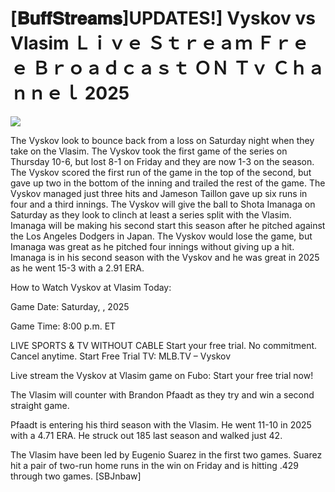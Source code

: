 # [𝐁𝐮𝐟𝐟𝐒𝐭𝐫𝐞𝐚𝐦𝐬]UPDATES!] Vyskov vs Vlasim Ｌｉｖｅ Ｓｔｒｅａｍ Ｆｒｅｅ Ｂｒｏａｄｃａｓｔ ＯＮ Ｔｖ Ｃｈａｎｎｅｌ  2025  
  
  
[![](https://i.imgur.com/qSNzIqt.png)](https://movie.rssnews.media/ZFGZuWP.php)  
  
The Vyskov look to bounce back from a loss on Saturday night when they take on the Vlasim. The Vyskov took the first game of the series on Thursday 10-6, but lost 8-1 on Friday and they are now 1-3 on the season. The Vyskov scored the first run of the game in the top of the second, but gave up two in the bottom of the inning and trailed the rest of the game. The Vyskov managed just three hits and Jameson Taillon gave up six runs in four and a third innings. The Vyskov will give the ball to Shota Imanaga on Saturday as they look to clinch at least a series split with the Vlasim. Imanaga will be making his second start this season after he pitched against the Los Angeles Dodgers in Japan. The Vyskov would lose the game, but Imanaga was great as he pitched four innings without giving up a hit. Imanaga is in his second season with the Vyskov and he was great in 2025 as he went 15-3 with a 2.91 ERA.

How to Watch Vyskov at Vlasim Today:

Game Date: Saturday, , 2025

Game Time: 8:00 p.m. ET

LIVE SPORTS & TV WITHOUT CABLE
Start your free trial. No commitment. Cancel anytime.
Start Free Trial
TV: MLB.TV – Vyskov

Live stream the Vyskov at Vlasim game on Fubo: Start your free trial now!

The Vlasim will counter with Brandon Pfaadt as they try and win a second straight game.

Pfaadt is entering his third season with the Vlasim. He went 11-10 in 2025 with a 4.71 ERA. He struck out 185 last season and walked just 42.

The Vlasim have been led by Eugenio Suarez in the first two games. Suarez hit a pair of two-run home runs in the win on Friday and is hitting .429 through two games. [SBJnbaw]